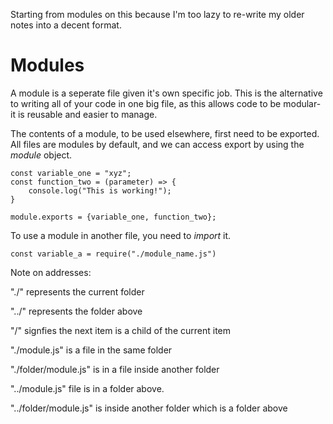 Starting from modules on this because I'm too lazy to re-write my older notes into a decent format.

# Modules
A module is a seperate file given it's own specific job. This is the alternative to writing all of your code in one big file, as this allows code to be modular- it is reusable and easier to manage.

The contents of a module, to be used elsewhere, first need to be exported. All files are modules by default, and we can access export by using the *module* object.

```node
const variable_one = "xyz";
const function_two = (parameter) => {
    console.log("This is working!");
}

module.exports = {variable_one, function_two};
```

To use a module in another file, you need to *import* it. 

```node
const variable_a = require("./module_name.js")
```

Note on addresses:

"./" represents the current folder

"../" represents the folder above

"/" signfies the next item is a child of the current item

"./module.js" is a file in the same folder

"./folder/module.js" is in a file inside another folder

"../module.js" file is in a folder above.

"../folder/module.js" is inside another folder which is a folder above

